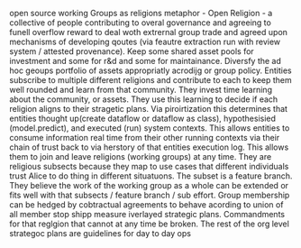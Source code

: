 open source working Groups as religions  metaphor - Open Religion - a collective of people contributing to overal governance and agreeing to funell overflow reward to deal woth extrernal group trade and agreed upon mechanisms of developing qoutes (via feautre extraction run with review system / attested provenance). Keep some shared asset pools for investment and some for r&d and some for maintainance. Diversfy the ad hoc geoups portfolio of assets appropriatly acrodijg or group policy.  Entities subscribe to multiple different religions and contribute to each to keep them well rounded and learn from that community. They invest time learning about the community, or assets. They use this learning to decide if each religion aligns to their stragetic plans. Via piroirtization this determines that entities thought up(create dataflow or dataflow as class), hypothesisied (model.predict), and executed (run) system contexts. This allows entities to consume information real time from their other running contexts via their chain of trust back to via herstory of that entities execution log. This allows them to join and leave religions (working groups) at any time. They are religious subsects because they map to use cases that different individuals trust Alice to do thing in different situatuons. The subset is a feature branch. They believe the work of the working group as a whole can be extended or fits well with that subsects / feature branch / sub effort. Group membership can be hedged by cobtractual agreements to behave acording to union of all member stop shipp measure iverlayed strategic plans. Commandments for that reglgion that cannot at any time be broken. The rest of the org level strategoc plans are guidelines for day to day ops 